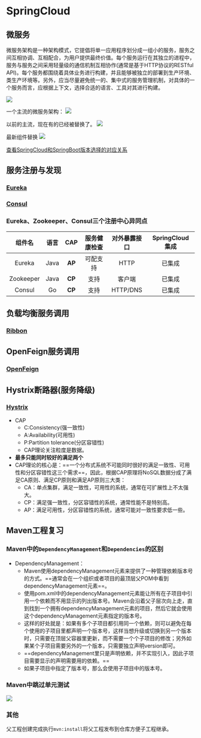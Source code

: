 # SpringCloud
## 微服务
微服务架构是一种架构模式，它提倡将单一应用程序划分成一组小的服务，服务之间互相协调、互相配合，为用户提供最终价值。每个服务运行在其独立的进程中，服务与服务之间采用轻量级的通信机制互相协作(通常是基于HTTP协议的RESTful API)。每个服务都围绕着具体业务进行构建，并且能够被独立的部署到生产环境、类生产环境等。另外，应当尽量避免统一的、集中式的服务管理机制，对具体的一个服务而言，应根据上下文，选择合适的语言、工具对其进行构建。

![](https://imagebed-1259286100.cos.ap-beijing.myqcloud.com/img/2021-03-15_22-50-33.png)

一个主流的微服务架构：
![](https://imagebed-1259286100.cos.ap-beijing.myqcloud.com/img/2021-03-15_22-56-09.png)

以前的主流，现在有的已经被替换了。
![](https://imagebed-1259286100.cos.ap-beijing.myqcloud.com/img/2021-03-15_22-57-31.png)

最新组件替换
![](https://imagebed-1259286100.cos.ap-beijing.myqcloud.com/img/2021-03-15_23-35-40.png)

[查看SpringCloud和SpringBoot版本选择的对应关系](https://start.spring.io/actuator/info)


## 服务注册与发现
### [Eureka](https://github.com/wangwren/cloud_learning/blob/master/Eureka.md)

### [Consul](https://github.com/wangwren/cloud_learning/blob/master/Consul.md)

### Eureka、Zookeeper、Consul三个注册中心异同点
| 组件名       | 语言   | CAP | 服务健康检查 | 对外暴露接口   | SpringCloud集成 |
|:---------:|:----:|:---:|:------:|:--------:|:-------------:|
| Eureka    | Java | **AP**  | 可配支持   | HTTP     | 已集成           |
| Zookeeper | Java | **CP**  | 支持     | 客户端      | 已集成           |
| Consul    | Go   | **CP**  | 支持     | HTTP/DNS | 已集成           |

## 负载均衡服务调用
### [Ribbon](https://github.com/wangwren/cloud_learning/blob/master/Ribbon.md)

## OpenFeign服务调用
### [OpenFeign](https://github.com/wangwren/cloud_learning/blob/master/OpenFeign.md)

## Hystrix断路器(服务降级)
### [Hystrix](https://github.com/wangwren/cloud_learning/blob/master/Hystrix.md)

- CAP
    - C:Consistency(强一致性)
    - A:Availability(可用性)
    - P:Partition tolerance(分区容错性)
    - CAP理论关注粒度是数据。
- **最多只能同时较好的满足两个**
- CAP理论的核心是：==一个分布式系统不可能同时很好的满足一致性、可用性和分区容错性这三个需求==，因此，根据CAP原理将NoSQL数据分成了满足CA原则、满足CP原则和满足AP原则三大类：
    - CA：单点集群，满足一致性，可用性的系统，通常在可扩展性上不太强大。
    - CP：满足强一致性，分区容错性的系统，通常性能不是特别高。
    - AP：满足可用性，分区容错性的系统，通常可能对一致性要求低一些。
## Maven工程复习
### Maven中的`DependencyManagement`和`Dependencies`的区别
- DependencyManagement：
    - Maven使用dependencyManagement元素来提供了一种管理依赖版本号的方式。==通常会在一个组织或者项目的最顶层父POM中看到dependencyManagement元素==。
    - 使用pom.xml中的dependencyManagement元素能让所有在子项目中引用一个依赖而不用显示的列出版本号。Maven会沿着父子层次向上走，直到找到一个拥有dependencyManagement元素的项目，然后它就会使用这个dependencyManagement元素指定的版本号。
    - 这样的好处就是：如果有多个子项目都引用同一个依赖，则可以避免在每个使用的子项目里都声明一个版本号，这样当想升级或切换到另一个版本时，只需要在顶层父容器里更新，而不需要一个个子项目的修改；另外如果某个子项目需要另外的一个版本，只需要独立声明version即可。
    - ==dependencyManagement里只是声明依赖，并不实现引入，因此子项目需要显示的声明需要用的依赖。==
    - 如果子项目中指定了版本号，那么会使用子项目中的版本号。

### Maven中跳过单元测试
 ![](https://imagebed-1259286100.cos.ap-beijing.myqcloud.com/img/2021-03-16_00-27-31.png)


### 其他
父工程创建完成执行`mvn:install`将父工程发布到仓库方便子工程继承。 
